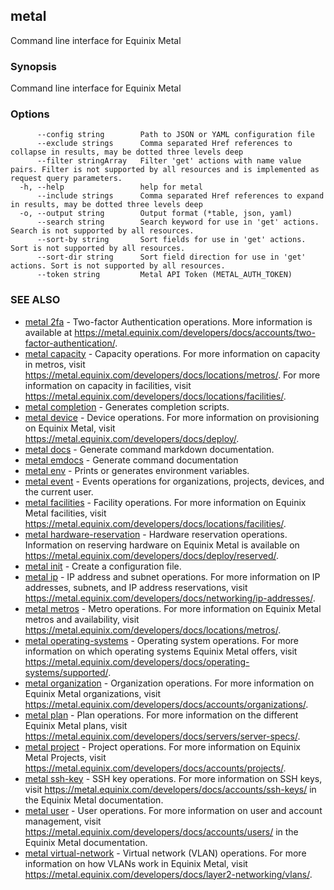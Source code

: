 ## metal

Command line interface for Equinix Metal

### Synopsis

Command line interface for Equinix Metal

### Options

```
      --config string        Path to JSON or YAML configuration file
      --exclude strings      Comma separated Href references to collapse in results, may be dotted three levels deep
      --filter stringArray   Filter 'get' actions with name value pairs. Filter is not supported by all resources and is implemented as request query parameters.
  -h, --help                 help for metal
      --include strings      Comma separated Href references to expand in results, may be dotted three levels deep
  -o, --output string        Output format (*table, json, yaml)
      --search string        Search keyword for use in 'get' actions. Search is not supported by all resources.
      --sort-by string       Sort fields for use in 'get' actions. Sort is not supported by all resources.
      --sort-dir string      Sort field direction for use in 'get' actions. Sort is not supported by all resources.
      --token string         Metal API Token (METAL_AUTH_TOKEN)
```

### SEE ALSO

* [metal 2fa](metal_2fa.md)	 - Two-factor Authentication operations. More information is available at https://metal.equinix.com/developers/docs/accounts/two-factor-authentication/.
* [metal capacity](metal_capacity.md)	 - Capacity operations. For more information on capacity in metros, visit https://metal.equinix.com/developers/docs/locations/metros/. For more information on capacity in facilities, visit https://metal.equinix.com/developers/docs/locations/facilities/.
* [metal completion](metal_completion.md)	 - Generates completion scripts.
* [metal device](metal_device.md)	 - Device operations. For more information on provisioning on Equinix Metal, visit https://metal.equinix.com/developers/docs/deploy/.
* [metal docs](metal_docs.md)	 - Generate command markdown documentation.
* [metal emdocs](metal_emdocs.md)	 - Generate command documentation
* [metal env](metal_env.md)	 - Prints or generates environment variables.
* [metal event](metal_event.md)	 - Events operations for organizations, projects, devices, and the current user.
* [metal facilities](metal_facilities.md)	 - Facility operations. For more information on Equinix Metal facilities, visit https://metal.equinix.com/developers/docs/locations/facilities/. 
* [metal hardware-reservation](metal_hardware-reservation.md)	 - Hardware reservation operations. Information on reserving hardware on Equinix Metal is available on https://metal.equinix.com/developers/docs/deploy/reserved/.
* [metal init](metal_init.md)	 - Create a configuration file.
* [metal ip](metal_ip.md)	 - IP address and subnet operations. For more information on IP addresses, subnets, and IP address reservations, visit https://metal.equinix.com/developers/docs/networking/ip-addresses/.
* [metal metros](metal_metros.md)	 - Metro operations. For more information on Equinix Metal metros and availability, visit https://metal.equinix.com/developers/docs/locations/metros/.
* [metal operating-systems](metal_operating-systems.md)	 - Operating system operations. For more information on which operating systems Equinix Metal offers, visit https://metal.equinix.com/developers/docs/operating-systems/supported/.
* [metal organization](metal_organization.md)	 - Organization operations. For more information on Equinix Metal organizations, visit https://metal.equinix.com/developers/docs/accounts/organizations/.
* [metal plan](metal_plan.md)	 - Plan operations. For more information on the different Equinix Metal plans, visit https://metal.equinix.com/developers/docs/servers/server-specs/.
* [metal project](metal_project.md)	 - Project operations. For more information on Equinix Metal Projects, visit https://metal.equinix.com/developers/docs/accounts/projects/.
* [metal ssh-key](metal_ssh-key.md)	 - SSH key operations. For more information on SSH keys, visit https://metal.equinix.com/developers/docs/accounts/ssh-keys/ in the Equinix Metal documentation.
* [metal user](metal_user.md)	 - User operations. For more information on user and account management, visit https://metal.equinix.com/developers/docs/accounts/users/ in the Equinix Metal documentation.
* [metal virtual-network](metal_virtual-network.md)	 - Virtual network (VLAN) operations. For more information on how VLANs work in Equinix Metal, visit https://metal.equinix.com/developers/docs/layer2-networking/vlans/.

